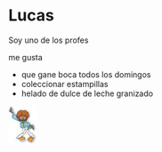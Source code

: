 # Lucas

Soy uno de los profes 

me gusta
- que gane boca todos los domingos
- coleccionar estampillas
- helado de dulce de leche granizado


![aca va la foto](zombie.jpg)




